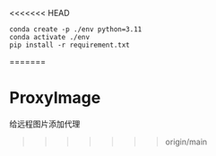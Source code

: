 <<<<<<< HEAD
```commandline
conda create -p ./env python=3.11
conda activate ./env
pip install -r requirement.txt
```
=======
# ProxyImage
给远程图片添加代理
>>>>>>> origin/main

